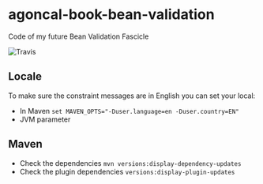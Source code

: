 # agoncal-book-bean-validation

Code of my future Bean Validation Fascicle

![Travis](https://travis-ci.org/agoncal/agoncal-fascicle-bean-validation.svg?branch=2.0)

## Locale

To make sure the constraint messages are in English you can set your local:

* In Maven `set MAVEN_OPTS="-Duser.language=en -Duser.country=EN"`
* JVM parameter

## Maven

* Check the dependencies `mvn versions:display-dependency-updates`
* Check the plugin dependencies `versions:display-plugin-updates`
